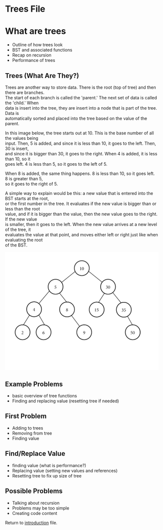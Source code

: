 # Trees File

# What are trees
- Outline of how trees look
- BST and associated functions
- Recap on recursion
- Performance of trees

## Trees (What Are They?)
Trees are another way to store data. There is the root (top of tree) and then there are branches.  
The start of each branch is called the 'parent.' The next set of data is called the 'child.' When  
data is insert into the tree, they are insert into a node that is part of the tree. Data is  
automatically sorted and placed into the tree based on the value of the parent.  

In this image below, the tree starts out at 10. This is the base number of all the values being  
input. Then, 5 is added, and since it is less than 10, it goes to the left. Then, 30 is insert,  
and since it is bigger than 30, it goes to the right. When 4 is added, it is less than 10, so it  
goes left. 4 is less than 5, so it goes to the left of 5.  

When 8 is added, the same thing happens. 8 is less than 10, so it goes left. 8 is greater than 5,  
so it goes to the right of 5. 

A simple way to explain would be this: a new value that is entered into the BST starts at the root,  
or the first number in the tree. It evaluates if the new value is bigger than or less than the root  
value, and if it is bigger than the value, then the new value goes to the right. If the new value  
is smaller, then it goes to the left. When the new value arrives at a new level of the tree, it  
evaluates the value at that point, and moves either left or right just like when evaluating the root  
of the BST.  



![BST](bst_image.jpg)


## Example Problems
- basic overview of tree functions
- Finding and replacing value (resetting tree if needed)

## First Problem
- Adding to trees
- Removing from tree
- Finding value

## Find/Replace Value
- finding value (what is performance?)
- Replacing value (setting new values and references)
- Resetting tree to fix up size of tree

## Possible Problems
- Talking about recursion
- Problems may be too simple
- Creating code content

Return to [introduction](introduction.md) file.
